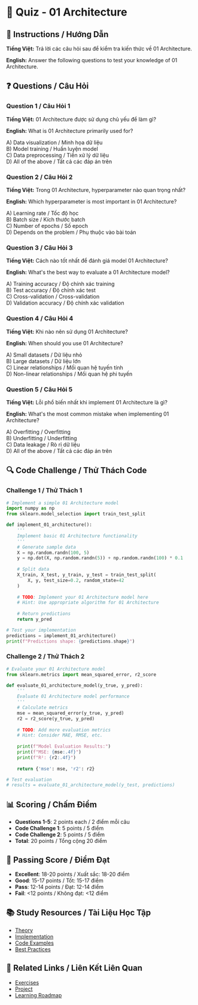 # 🧠 Quiz - 01 Architecture

## 📝 Instructions / Hướng Dẫn

**Tiếng Việt:** Trả lời các câu hỏi sau để kiểm tra kiến thức về 01 Architecture.

**English:** Answer the following questions to test your knowledge of 01 Architecture.

## ❓ Questions / Câu Hỏi

### Question 1 / Câu Hỏi 1
**Tiếng Việt:** 01 Architecture được sử dụng chủ yếu để làm gì?

**English:** What is 01 Architecture primarily used for?

A) Data visualization / Minh họa dữ liệu  
B) Model training / Huấn luyện model  
C) Data preprocessing / Tiền xử lý dữ liệu  
D) All of the above / Tất cả các đáp án trên

### Question 2 / Câu Hỏi 2
**Tiếng Việt:** Trong 01 Architecture, hyperparameter nào quan trọng nhất?

**English:** Which hyperparameter is most important in 01 Architecture?

A) Learning rate / Tốc độ học  
B) Batch size / Kích thước batch  
C) Number of epochs / Số epoch  
D) Depends on the problem / Phụ thuộc vào bài toán

### Question 3 / Câu Hỏi 3
**Tiếng Việt:** Cách nào tốt nhất để đánh giá model 01 Architecture?

**English:** What's the best way to evaluate a 01 Architecture model?

A) Training accuracy / Độ chính xác training  
B) Test accuracy / Độ chính xác test  
C) Cross-validation / Cross-validation  
D) Validation accuracy / Độ chính xác validation

### Question 4 / Câu Hỏi 4
**Tiếng Việt:** Khi nào nên sử dụng 01 Architecture?

**English:** When should you use 01 Architecture?

A) Small datasets / Dữ liệu nhỏ  
B) Large datasets / Dữ liệu lớn  
C) Linear relationships / Mối quan hệ tuyến tính  
D) Non-linear relationships / Mối quan hệ phi tuyến

### Question 5 / Câu Hỏi 5
**Tiếng Việt:** Lỗi phổ biến nhất khi implement 01 Architecture là gì?

**English:** What's the most common mistake when implementing 01 Architecture?

A) Overfitting / Overfitting  
B) Underfitting / Underfitting  
C) Data leakage / Rò rỉ dữ liệu  
D) All of the above / Tất cả các đáp án trên

## 🔍 Code Challenge / Thử Thách Code

### Challenge 1 / Thử Thách 1
```python
# Implement a simple 01 Architecture model
import numpy as np
from sklearn.model_selection import train_test_split

def implement_01_architecture():
    '''
    Implement basic 01 Architecture functionality
    '''
    # Generate sample data
    X = np.random.randn(100, 5)
    y = np.dot(X, np.random.randn(5)) + np.random.randn(100) * 0.1
    
    # Split data
    X_train, X_test, y_train, y_test = train_test_split(
        X, y, test_size=0.2, random_state=42
    )
    
    # TODO: Implement your 01 Architecture model here
    # Hint: Use appropriate algorithm for 01 Architecture
    
    # Return predictions
    return y_pred

# Test your implementation
predictions = implement_01_architecture()
print(f"Predictions shape: {predictions.shape}")
```

### Challenge 2 / Thử Thách 2
```python
# Evaluate your 01 Architecture model
from sklearn.metrics import mean_squared_error, r2_score

def evaluate_01_architecture_model(y_true, y_pred):
    '''
    Evaluate 01 Architecture model performance
    '''
    # Calculate metrics
    mse = mean_squared_error(y_true, y_pred)
    r2 = r2_score(y_true, y_pred)
    
    # TODO: Add more evaluation metrics
    # Hint: Consider MAE, RMSE, etc.
    
    print(f"Model Evaluation Results:")
    print(f"MSE: {mse:.4f}")
    print(f"R²: {r2:.4f}")
    
    return {'mse': mse, 'r2': r2}

# Test evaluation
# results = evaluate_01_architecture_model(y_test, predictions)
```

## 📊 Scoring / Chấm Điểm

- **Questions 1-5**: 2 points each / 2 điểm mỗi câu
- **Code Challenge 1**: 5 points / 5 điểm
- **Code Challenge 2**: 5 points / 5 điểm
- **Total**: 20 points / Tổng cộng 20 điểm

## 🎯 Passing Score / Điểm Đạt

- **Excellent**: 18-20 points / Xuất sắc: 18-20 điểm
- **Good**: 15-17 points / Tốt: 15-17 điểm  
- **Pass**: 12-14 points / Đạt: 12-14 điểm
- **Fail**: <12 points / Không đạt: <12 điểm

## 📚 Study Resources / Tài Liệu Học Tập

- [Theory](./THEORY_01_architecture.md)
- [Implementation](./IMPLEMENTATION_01_architecture.md)
- [Code Examples](./CODE_EXAMPLES_01_architecture.md)
- [Best Practices](./BEST_PRACTICES_01_architecture.md)

## 🔗 Related Links / Liên Kết Liên Quan

- [Exercises](./EXERCISES_01_architecture.md)
- [Project](./PROJECT_01_architecture.md)
- [Learning Roadmap](./LEARNING_ROADMAP_01_architecture.md)
